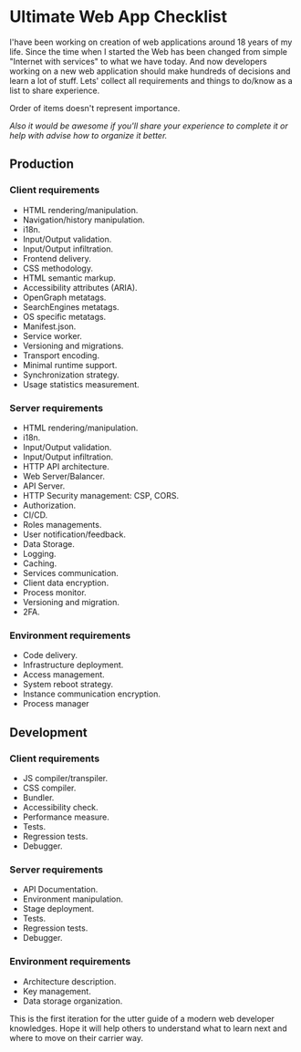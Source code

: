 # Ultimate Web App Checklist

I'have been working on creation of web applications around 18 years of my life. Since the time when I started the Web has been changed from simple "Internet with services" to what we have today. And now developers working on a new web application should make hundreds of decisions and learn a lot of stuff. Lets' collect all requirements and things to do/know as a list to share experience.

Order of items doesn't represent importance.

_Also it would be awesome if you'll share your experience to complete it or help with advise how to organize it better._

## Production

### Client requirements

* HTML rendering/manipulation.
* Navigation/history manipulation.
* i18n.
* Input/Output validation.
* Input/Output infiltration.
* Frontend delivery.
* CSS methodology.
* HTML semantic markup.
* Accessibility attributes (ARIA).
* OpenGraph metatags.
* SearchEngines metatags.
* OS specific metatags.
* Manifest.json.
* Service worker.
* Versioning and migrations.
* Transport encoding.
* Minimal runtime support.
* Synchronization strategy.
* Usage statistics measurement.

### Server requirements

* HTML rendering/manipulation.
* i18n.
* Input/Output validation.
* Input/Output infiltration.
* HTTP API architecture.
* Web Server/Balancer.
* API Server.
* HTTP Security management: CSP, CORS.
* Authorization.
* CI/CD.
* Roles managements.
* User notification/feedback.
* Data Storage.
* Logging.
* Caching.
* Services communication.
* Client data encryption.
* Process monitor.
* Versioning and migration.
* 2FA.

### Environment requirements

* Code delivery.
* Infrastructure deployment.
* Access management.
* System reboot strategy.
* Instance communication encryption.
* Process manager

## Development

### Client requirements

* JS compiler/transpiler.
* CSS compiler.
* Bundler.
* Accessibility check.
* Performance measure.
* Tests.
* Regression tests.
* Debugger.

### Server requirements

* API Documentation.
* Environment manipulation.
* Stage deployment.
* Tests.
* Regression tests.
* Debugger.

### Environment requirements

* Architecture description.
* Key management.
* Data storage organization.

This is the first iteration for the utter guide of a modern web developer knowledges. Hope it will help others to understand what to learn next and where to move on their carrier way.
